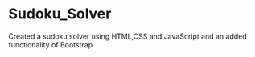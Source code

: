 # Sudoku_Solver
Created a sudoku solver using HTML,CSS and JavaScript and an added functionality of Bootstrap

